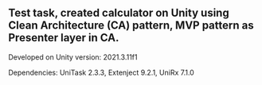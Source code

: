Test task, created calculator on Unity using Clean Architecture (CA) pattern, MVP pattern as Presenter layer in CA.
---
Developed on Unity version: 2021.3.11f1

Dependencies: UniTask 2.3.3, Extenject 9.2.1, UniRx 7.1.0
